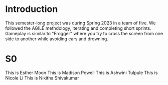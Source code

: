 # Introduction

This semester-long project was during Spring 2023 in a team of five. We followed the AGILE methdology, iterating and completing short sprints. Gameplay is similar to "Frogger" where you try to cross the screen from one side to another while avoiding cars and drowning. 

# S0
This is Esther Moon
This is Madison Powell 
This is Ashwini Tulpule
This is Nicole Li
This is Nikitha Shivakumar

